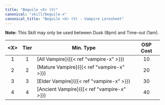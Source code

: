 ```yaml
---
title: "Beguile <X> (V)"
canonical: "skill/beguile-x"
canonical_title: "Beguile <X> (V) - Vampire Loresheet"
---
```

**Note:** This Skill may only be used between Dusk (8pm) and Time-out (1am).

| \<X> | Tier | Min. Type | OSP Cost |
| :-: | :--: | --------- | :------: |
| 1 | 1 | [All Vampire]({{< ref "vampire-x" >}}) | 10 |
| 2 | 2 | [Mature Vampire]({{< ref "vampire-x" >}}) | 20 |
| 3 | 3 | [Elder Vampire]({{< ref "vampire-x" >}}) | 30 |
| 4 | 4 | [Ancient Vampire]({{< ref "vampire-x" >}}) | 40 |